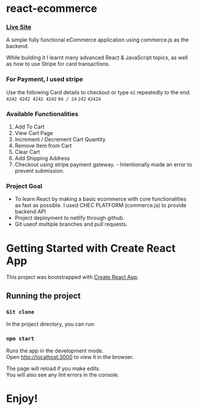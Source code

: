 # react-ecommerce
### [Live Site](https://evin-react-ecommerce-112021.netlify.app/)
A simple fully functional eCommerce application using commerce.js as the backend.

While building it I learnt many advanced React & JavaScript topics, as well as how to use Stripe for card transactions.

### For Payment, I used stripe
Use the following Card details to checkout or type `42` repeatedly to the end.
`4242 4242 4242 4242`
`04 / 24`
`242`
`42424`

### Available Functionalities
1. Add To Cart
2. View Cart Page 
3. Increment / Decrement Cart Quantity
4. Remove Item from Cart
5. Clear Cart
6. Add Shipping Address
7. Checkout using stripe payment gateway. - Intentionally made an error to prevent submission.

### Project Goal
- To learn React by making a basic ecommerce with core functionalities as fast as possible. I used CHEC PLATFORM (commerce.js) to
provide backend API
- Project deployment to netlify through github.
- Git useof multiple branches and pull requests.

# Getting Started with Create React App

This project was bootstrapped with [Create React App](https://github.com/facebook/create-react-app).

## Running the project

### `Git clone`

In the project directory, you can run:

### `npm start`

Runs the app in the development mode.\
Open [http://localhost:3000](http://localhost:3000) to view it in the browser.

The page will reload if you make edits.\
You will also see any lint errors in the console.

# Enjoy!

